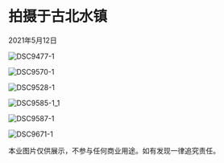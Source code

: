 # 拍摄于古北水镇

2021年5月12日

![DSC9477-1](cn.assets/DSC9477-1.jpg)

![DSC9570-1](cn.assets/DSC9570-1.jpg)

![DSC9528-1](cn.assets/DSC9528-1.jpg)

![DSC9585-1_1](cn.assets/DSC9585-1_1.jpg)

![DSC9587-1](cn.assets/DSC9587-1.jpg)

![DSC9671-1](cn.assets/DSC9671-1.jpg)

本业图片仅供展示，不参与任何商业用途。如有发现一律追究责任。

